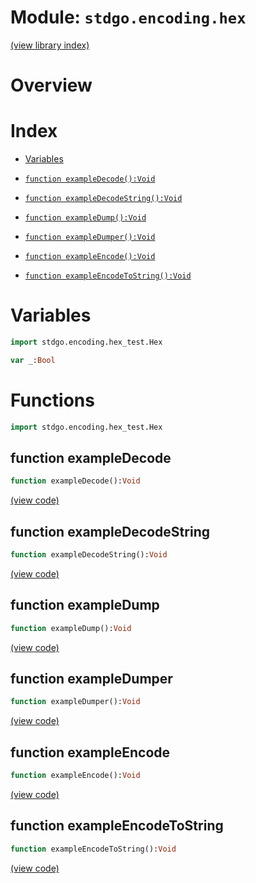 # Module: `stdgo.encoding.hex`

[(view library index)](../../stdgo.md)


# Overview


# Index


- [Variables](<#variables>)

- [`function exampleDecode():Void`](<#function-exampledecode>)

- [`function exampleDecodeString():Void`](<#function-exampledecodestring>)

- [`function exampleDump():Void`](<#function-exampledump>)

- [`function exampleDumper():Void`](<#function-exampledumper>)

- [`function exampleEncode():Void`](<#function-exampleencode>)

- [`function exampleEncodeToString():Void`](<#function-exampleencodetostring>)

# Variables


```haxe
import stdgo.encoding.hex_test.Hex
```


```haxe
var _:Bool
```


# Functions


```haxe
import stdgo.encoding.hex_test.Hex
```


## function exampleDecode


```haxe
function exampleDecode():Void
```


[\(view code\)](<./Hex.hx#L18>)


## function exampleDecodeString


```haxe
function exampleDecodeString():Void
```


[\(view code\)](<./Hex.hx#L27>)


## function exampleDump


```haxe
function exampleDump():Void
```


[\(view code\)](<./Hex.hx#L35>)


## function exampleDumper


```haxe
function exampleDumper():Void
```


[\(view code\)](<./Hex.hx#L39>)


## function exampleEncode


```haxe
function exampleEncode():Void
```


[\(view code\)](<./Hex.hx#L12>)


## function exampleEncodeToString


```haxe
function exampleEncodeToString():Void
```


[\(view code\)](<./Hex.hx#L72>)



